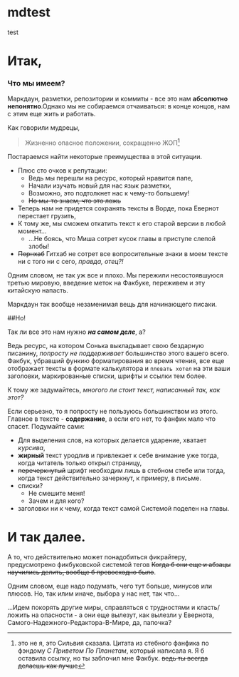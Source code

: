 # mdtest

test
# Итак, 


### Что мы имеем?


Маркдаун, разметки, репозитории и коммиты - все это нам **абсолютно непонятно**.Однако мы не собираемся отчаиваться: в конце концов, нам с этим еще жить и работать.


Как говорили мудрецы,

> Жизненно опасное положении, сокращенно ЖОП[^1]


Постараемся найти некоторые преимущества в этой ситуации.


* Плюс сто очков к репутации:
    * Ведь мы перешли на ресурс, который нравится папе,
    * Начали изучать новый для нас язык разметки,
    * Возможно, это подтолкнет нас к чему-то большему!
    * ~~Но мы-то знаем, что это ложь~~
* Теперь нам не придется сохранять тексты в Ворде, пока Евернот перестает грузить,
* К тому же, мы сможем откатить текст к его старой версии в любой момент...
    * ...Не боясь, что Миша сотрет кусок главы в приступе слепой злобы!
* ~~Порнхаб~~ Гитхаб не сотрет все вопросительные знаки в моем тексте ни с того ни с сего, *правда, отец?!*


Одним словом, не так уж все и плохо. Мы пережили несостоявшуюся третью мировую, введение меток на Факбуке, переживем и эту китайскую напасть.


Маркдаун так вообще незаменимая вещь для начинающего писаки.


##Но!


Так ли все это нам нужно ***на самом деле***, а?


Ведь ресурс, на котором Сонька выкладывает свою бездарную писанину, *попросту не поддерживает* большинство этого вашего всего. Факбук, убравший функию форматирования во время чтения, все еще отображает тексты в формате калькулятора и `плевать хотел` на эти ваши заголовки, маркированные списки, шрифты и ссылки тем более.


К тому же задумайтесь, *многого ли стоит текст, написанный так, как этот?*

Если серьезно, то я попросту не пользуюсь большинством из этого. Главное в тексте - **содержание**, а если его нет, то фанфик мало что спасет. Подумайте сами:


* Для выделения слов, на которых делается ударение, хватает *курсива*,
* **жирный** текст уродлив и привлекает к себе внимание уже тогда, когда читатель только открыл страницу,
* ~~перечеркнутый~~ шрифт необходим лишь в стебном стебе или тогда, когда текст действительно зачеркнут, к примеру, в письме.
* списки? 
    * Не смешите меня! 
    * Зачем и для кого?
* заголовки ни к чему, когда текст самой Системой поделен на главы.

И так далее.
==============


А то, что действительно может понадобиться фикрайтеру, предусмотрено фикбуковской системой тегов ~~Когда б они еще и абзацы научились делить, вообще б превосходно было~~.


Одним словом, еще надо подумать, чего тут больше, минусов или плюсов. Но, так илим иначе, выбора у нас нет, так что...


...Идем покорять другие миры, справляться с трудностями и класть/ложить на опасности - а они еще вылезут, как вылезли у Евернота, Самого-Надежного-Редактора-В-Мире, да, папочка?


[^1]: это не я, это Сильвия сказала. Цитата из стебного фанфика по фэндому *С Приветом По Планетам*, который написала я. Я б оставила ссылку, но ты заблочил мне Факбук. ~~ведь ты всегда делаешь как лучше~~
